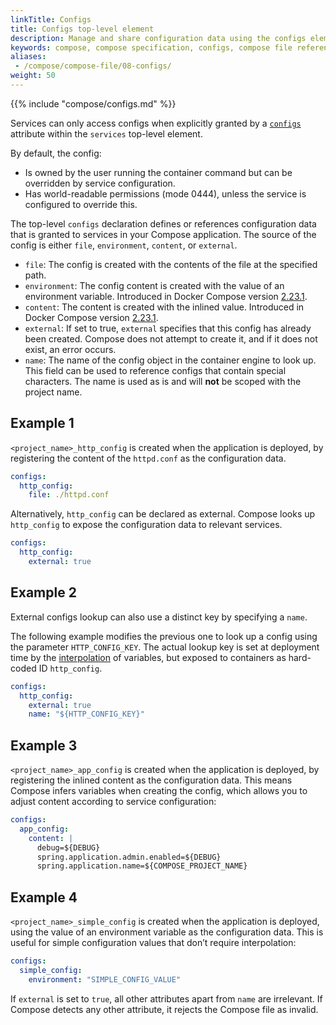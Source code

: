 ```yaml
---
linkTitle: Configs 
title: Configs top-level element
description: Manage and share configuration data using the configs element in Docker Compose.
keywords: compose, compose specification, configs, compose file reference
aliases: 
 - /compose/compose-file/08-configs/
weight: 50
---
```


{{% include "compose/configs.md" %}}

Services can only access configs when explicitly granted by a [`configs`](services.md#configs) attribute within the `services` top-level element.

By default, the config:
- Is owned by the user running the container command but can be overridden by service configuration.
- Has world-readable permissions (mode 0444), unless the service is configured to override this.

The top-level `configs` declaration defines or references configuration data that is granted to services in your Compose application. The source of the config is either `file`, `environment`, `content`, or `external`.

- `file`: The config is created with the contents of the file at the specified path.
- `environment`: The config content is created with the value of an environment variable. Introduced in Docker Compose version [2.23.1](/manuals/compose/releases/release-notes.md#2231).
- `content`: The content is created with the inlined value. Introduced in Docker Compose version [2.23.1](/manuals/compose/releases/release-notes.md#2231).
- `external`: If set to true, `external` specifies that this config has already been created. Compose does not
  attempt to create it, and if it does not exist, an error occurs.
- `name`: The name of the config object in the container engine to look up. This field can be used to
  reference configs that contain special characters. The name is used as is
  and will **not** be scoped with the project name.

## Example 1

`<project_name>_http_config` is created when the application is deployed,
by registering the content of the `httpd.conf` as the configuration data.

```yml
configs:
  http_config:
    file: ./httpd.conf
```

Alternatively, `http_config` can be declared as external. Compose looks up `http_config` to expose the configuration data to relevant services.

```yml
configs:
  http_config:
    external: true
```

## Example 2

External configs lookup can also use a distinct key by specifying a `name`.

The following
example modifies the previous one to look up a config using the parameter `HTTP_CONFIG_KEY`. The actual lookup key is set at deployment time by the [interpolation](interpolation.md) of
variables, but exposed to containers as hard-coded ID `http_config`.

```yml
configs:
  http_config:
    external: true
    name: "${HTTP_CONFIG_KEY}"
```

## Example 3

`<project_name>_app_config` is created when the application is deployed,
by registering the inlined content as the configuration data. This means Compose infers variables when creating the config, which allows you to
adjust content according to service configuration:

```yml
configs:
  app_config:
    content: |
      debug=${DEBUG}
      spring.application.admin.enabled=${DEBUG}
      spring.application.name=${COMPOSE_PROJECT_NAME}
```

## Example 4

`<project_name>_simple_config` is created when the application is deployed,
using the value of an environment variable as the configuration data. This is useful for simple configuration values that don’t require interpolation:

```yml
configs:
  simple_config:
    environment: "SIMPLE_CONFIG_VALUE"
```

If `external` is set to `true`, all other attributes apart from `name` are irrelevant. If Compose detects any other attribute, it rejects the Compose file as invalid.
